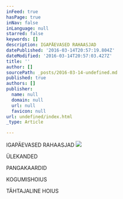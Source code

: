 ```yaml
---
inFeed: true
hasPage: true
inNav: false
inLanguage: null
starred: false
keywords: []
description: IGAPÄEVASED RAHAASJAD
datePublished: '2016-03-14T20:57:19.804Z'
dateModified: '2016-03-14T20:57:03.427Z'
title: ''
author: []
sourcePath: _posts/2016-03-14-undefined.md
published: true
authors: []
publisher:
  name: null
  domain: null
  url: null
  favicon: null
url: undefined/index.html
_type: Article

---
```

IGAPÄEVASED RAHAASJAD
![](https://s3-us-west-2.amazonaws.com/the-grid-img/p/77af4f073f844d61ee82dbe08b059e8a663cb0fa.jpg)

ÜLEKANDED

PANGAKAARDID

KOGUMISHOIUS

TÄHTAJALINE HOIUS